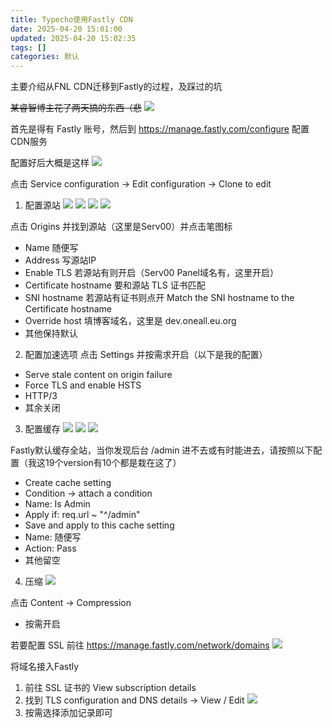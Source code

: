 ```yaml
---
title: Typecho使用Fastly CDN
date: 2025-04-20 15:01:00
updated: 2025-04-20 15:02:35
tags: []
categories: 默认
---
```


主要介绍从FNL CDN迁移到Fastly的过程，及踩过的坑

~~某睿智博主花了两天搞的东西（悲~~
![](https://s.rmimg.com/2025-04-20/1745147772-901837-2025-04-20-191339.png)

首先是得有 Fastly 账号，然后到 https://manage.fastly.com/configure 配置CDN服务

配置好后大概是这样
![](https://s.rmimg.com/2025-04-20/1745147889-471716-2025-04-20-191804.png)

点击 Service configuration -> Edit configuration -> Clone to edit

1. 配置源站
   ![](https://s.rmimg.com/2025-04-20/1745148062-585026-2025-04-20-192059.png)
   ![](https://s.rmimg.com/2025-04-20/1745152648-633351-2025-04-20-203722.png)
   ![](https://s.rmimg.com/2025-04-20/1745152742-341826-2025-04-20-203857.png)
   ![](https://s.rmimg.com/2025-04-20/1745152760-792035-2025-04-20-203916.png)

点击 Origins 并找到源站（这里是Serv00）并点击笔图标

- Name 随便写
- Address 写源站IP
- Enable TLS 若源站有则开启（Serv00 Panel域名有，这里开启）
- Certificate hostname 要和源站 TLS 证书匹配
- SNI hostname 若源站有证书则点开 Match the SNI hostname to the Certificate hostname
- Override host 填博客域名，这里是 dev.oneall.eu.org
- 其他保持默认

2. 配置加速选项
   点击 Settings 并按需求开启（以下是我的配置）

- Serve stale content on origin failure
- Force TLS and enable HSTS
- HTTP/3
- 其余关闭

3. 配置缓存
   ![](https://s.rmimg.com/2025-04-20/1745153319-701066-2025-04-20-204833.png)
   ![](https://s.rmimg.com/2025-04-20/1745153361-225122-2025-04-20-204917.png)
   ![](https://s.rmimg.com/2025-04-20/1745153385-783210-2025-04-20-204942.png)

Fastly默认缓存全站，当你发现后台 /admin 进不去或有时能进去，请按照以下配置（我这19个version有10个都是栽在这了）

- Create cache setting
- Condition -> attach a condition
- Name: Is Admin
- Apply if: req.url ~ "^/admin"
- Save and apply to this cache setting
- Name: 随便写
- Action: Pass
- 其他留空

4. 压缩
   ![](https://s.rmimg.com/2025-04-20/1745153516-709386-2025-04-20-205152.png)

点击 Content -> Compression

- 按需开启

若要配置 SSL 前往 https://manage.fastly.com/network/domains
![](https://s.rmimg.com/2025-04-20/1745153784-264081-2025-04-20-205619.png)

将域名接入Fastly

1. 前往 SSL 证书的 View subscription details
2. 找到 TLS configuration and DNS details -> View / Edit
   ![](https://s.rmimg.com/2025-04-20/1745153906-304170-2025-04-20-205821.png)
3. 按需选择添加记录即可
